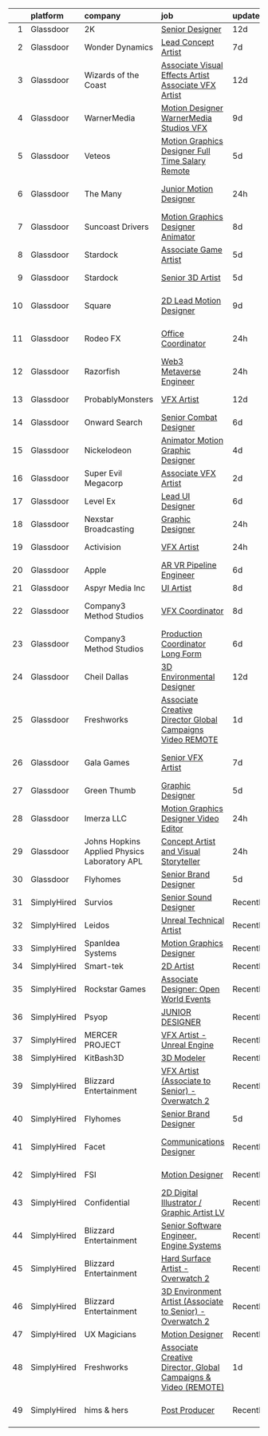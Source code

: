 

|    | platform    | company                                       | job                                                                                                                                                                                                                                                                                                                                                                                                                                                                                                                                                                                                                                                                                                                                                                                                                                                                                                                                                                                                                                                                                                                                                                                                                                                                                                                                                                      | update_time   | location           |
|---:|:------------|:----------------------------------------------|:-------------------------------------------------------------------------------------------------------------------------------------------------------------------------------------------------------------------------------------------------------------------------------------------------------------------------------------------------------------------------------------------------------------------------------------------------------------------------------------------------------------------------------------------------------------------------------------------------------------------------------------------------------------------------------------------------------------------------------------------------------------------------------------------------------------------------------------------------------------------------------------------------------------------------------------------------------------------------------------------------------------------------------------------------------------------------------------------------------------------------------------------------------------------------------------------------------------------------------------------------------------------------------------------------------------------------------------------------------------------------|:--------------|:-------------------|
|  1 | Glassdoor   | 2K                                            | [Senior Designer](https://www.glassdoor.com/partner/jobListing.htm?pos=130&ao=1136043&s=58&guid=00000181d775ff928e71e0ff28dcfd49&src=GD_JOB_AD&t=SR&vt=w&ea=1&cs=1_e7943194&cb=1657177243913&jobListingId=1007962391680&jrtk=3-0-1g7bnbvu5g2cg801-1g7bnbvuk209q000-997da2ebb8f2c82a-)                                                                                                                                                                                                                                                                                                                                                                                                                                                                                                                                                                                                                                                                                                                                                                                                                                                                                                                                                                                                                                                                                    | 12d           | Austin, TX         |
|  2 | Glassdoor   | Wonder Dynamics                               | [Lead Concept Artist](https://www.glassdoor.com/partner/jobListing.htm?pos=117&ao=1136043&s=58&guid=00000181d775ff928e71e0ff28dcfd49&src=GD_JOB_AD&t=SR&vt=w&ea=1&cs=1_ce7fe580&cb=1657177243912&jobListingId=1007971597156&jrtk=3-0-1g7bnbvu5g2cg801-1g7bnbvuk209q000-29e5f0f4bf44200e-)                                                                                                                                                                                                                                                                                                                                                                                                                                                                                                                                                                                                                                                                                                                                                                                                                                                                                                                                                                                                                                                                                | 7d            | Remote             |
|  3 | Glassdoor   | Wizards of the Coast                          | [Associate Visual Effects Artist   Associate VFX Artist](https://www.glassdoor.com/partner/jobListing.htm?pos=125&ao=1136043&s=58&guid=00000181d775ff928e71e0ff28dcfd49&src=GD_JOB_AD&t=SR&vt=w&ea=1&cs=1_9661ebc2&cb=1657177243913&jobListingId=1007961505800&jrtk=3-0-1g7bnbvu5g2cg801-1g7bnbvuk209q000-40b4fe3b46a0262c-)                                                                                                                                                                                                                                                                                                                                                                                                                                                                                                                                                                                                                                                                                                                                                                                                                                                                                                                                                                                                                                             | 12d           | Renton, WA         |
|  4 | Glassdoor   | WarnerMedia                                   | [Motion Designer  WarnerMedia Studios VFX](https://www.glassdoor.com/partner/jobListing.htm?pos=107&ao=1136043&s=58&guid=00000181d775ff928e71e0ff28dcfd49&src=GD_JOB_AD&t=SR&vt=w&cs=1_9aa5a259&cb=1657177243909&jobListingId=1007967373118&jrtk=3-0-1g7bnbvu5g2cg801-1g7bnbvuk209q000-f7a3df707d5b067f-)                                                                                                                                                                                                                                                                                                                                                                                                                                                                                                                                                                                                                                                                                                                                                                                                                                                                                                                                                                                                                                                                | 9d            | Atlanta, GA        |
|  5 | Glassdoor   | Veteos                                        | [Motion Graphics Designer  Full Time  Salary  Remote ](https://www.glassdoor.com/partner/jobListing.htm?pos=119&ao=1136043&s=58&guid=00000181d775ff928e71e0ff28dcfd49&src=GD_JOB_AD&t=SR&vt=w&ea=1&cs=1_5f2c1d05&cb=1657177243912&jobListingId=1007978151719&jrtk=3-0-1g7bnbvu5g2cg801-1g7bnbvuk209q000-e0056f8ede578fc3-)                                                                                                                                                                                                                                                                                                                                                                                                                                                                                                                                                                                                                                                                                                                                                                                                                                                                                                                                                                                                                                               | 5d            | Denver, CO         |
|  6 | Glassdoor   | The Many                                      | [Junior Motion Designer](https://www.glassdoor.com/partner/jobListing.htm?pos=106&ao=1136043&s=58&guid=00000181d775ff928e71e0ff28dcfd49&src=GD_JOB_AD&t=SR&vt=w&cs=1_cc6629f3&cb=1657177243909&jobListingId=1007988372593&jrtk=3-0-1g7bnbvu5g2cg801-1g7bnbvuk209q000-5516b2d00f8e4e8a-)                                                                                                                                                                                                                                                                                                                                                                                                                                                                                                                                                                                                                                                                                                                                                                                                                                                                                                                                                                                                                                                                                  | 24h           | Los Angeles, CA    |
|  7 | Glassdoor   | Suncoast Drivers                              | [Motion Graphics Designer   Animator](https://www.glassdoor.com/partner/jobListing.htm?pos=109&ao=1136043&s=58&guid=00000181d775ff928e71e0ff28dcfd49&src=GD_JOB_AD&t=SR&vt=w&ea=1&cs=1_fee57d6c&cb=1657177243909&jobListingId=1007969831950&jrtk=3-0-1g7bnbvu5g2cg801-1g7bnbvuk209q000-1b83693b1783fc8e-)                                                                                                                                                                                                                                                                                                                                                                                                                                                                                                                                                                                                                                                                                                                                                                                                                                                                                                                                                                                                                                                                | 8d            | Tampa, FL          |
|  8 | Glassdoor   | Stardock                                      | [Associate Game Artist](https://www.glassdoor.com/partner/jobListing.htm?pos=115&ao=1136043&s=58&guid=00000181d775ff928e71e0ff28dcfd49&src=GD_JOB_AD&t=SR&vt=w&ea=1&cs=1_a607b94b&cb=1657177243912&jobListingId=1007978321333&jrtk=3-0-1g7bnbvu5g2cg801-1g7bnbvuk209q000-7f25c73feaabf33d-)                                                                                                                                                                                                                                                                                                                                                                                                                                                                                                                                                                                                                                                                                                                                                                                                                                                                                                                                                                                                                                                                              | 5d            | Plymouth, MI       |
|  9 | Glassdoor   | Stardock                                      | [Senior 3D Artist](https://www.glassdoor.com/partner/jobListing.htm?pos=128&ao=1136043&s=58&guid=00000181d775ff928e71e0ff28dcfd49&src=GD_JOB_AD&t=SR&vt=w&ea=1&cs=1_886deaa4&cb=1657177243913&jobListingId=1007978321339&jrtk=3-0-1g7bnbvu5g2cg801-1g7bnbvuk209q000-e713b3a21f6e6942-)                                                                                                                                                                                                                                                                                                                                                                                                                                                                                                                                                                                                                                                                                                                                                                                                                                                                                                                                                                                                                                                                                   | 5d            | Plymouth, MI       |
| 10 | Glassdoor   | Square                                        | [2D Lead Motion Designer](https://www.glassdoor.com/partner/jobListing.htm?pos=111&ao=1136043&s=58&guid=00000181d775ff928e71e0ff28dcfd49&src=GD_JOB_AD&t=SR&vt=w&cs=1_8fbfc92f&cb=1657177243911&jobListingId=1007967691058&jrtk=3-0-1g7bnbvu5g2cg801-1g7bnbvuk209q000-5701a8ccb851bf07-)                                                                                                                                                                                                                                                                                                                                                                                                                                                                                                                                                                                                                                                                                                                                                                                                                                                                                                                                                                                                                                                                                 | 9d            | Los Angeles, CA    |
| 11 | Glassdoor   | Rodeo FX                                      | [Office Coordinator](https://www.glassdoor.com/partner/jobListing.htm?pos=127&ao=1136043&s=58&guid=00000181d775ff928e71e0ff28dcfd49&src=GD_JOB_AD&t=SR&vt=w&cs=1_d4f9ad91&cb=1657177243913&jobListingId=1007988971088&jrtk=3-0-1g7bnbvu5g2cg801-1g7bnbvuk209q000-a140d920125e5679-)                                                                                                                                                                                                                                                                                                                                                                                                                                                                                                                                                                                                                                                                                                                                                                                                                                                                                                                                                                                                                                                                                      | 24h           | Los Angeles, CA    |
| 12 | Glassdoor   | Razorfish                                     | [Web3 Metaverse Engineer](https://www.glassdoor.com/partner/jobListing.htm?pos=124&ao=1136043&s=58&guid=00000181d775ff928e71e0ff28dcfd49&src=GD_JOB_AD&t=SR&vt=w&cs=1_23e7eb55&cb=1657177243913&jobListingId=1007988975702&jrtk=3-0-1g7bnbvu5g2cg801-1g7bnbvuk209q000-17270b81cebf40d2-)                                                                                                                                                                                                                                                                                                                                                                                                                                                                                                                                                                                                                                                                                                                                                                                                                                                                                                                                                                                                                                                                                 | 24h           | New York, NY       |
| 13 | Glassdoor   | ProbablyMonsters                              | [VFX Artist](https://www.glassdoor.com/partner/jobListing.htm?pos=116&ao=1136043&s=58&guid=00000181d775ff928e71e0ff28dcfd49&src=GD_JOB_AD&t=SR&vt=w&cs=1_166b860b&cb=1657177243912&jobListingId=1007962507472&jrtk=3-0-1g7bnbvu5g2cg801-1g7bnbvuk209q000-d0d1143189ef12b8-)                                                                                                                                                                                                                                                                                                                                                                                                                                                                                                                                                                                                                                                                                                                                                                                                                                                                                                                                                                                                                                                                                              | 12d           | Bellevue, WA       |
| 14 | Glassdoor   | Onward Search                                 | [Senior Combat Designer](https://www.glassdoor.com/partner/jobListing.htm?pos=102&ao=1110586&s=58&guid=00000181d775ff928e71e0ff28dcfd49&src=GD_JOB_AD&t=SR&vt=w&cs=1_7ed73a68&cb=1657177243909&jobListingId=1007972439471&cpc=F41FEAB56D215062&jrtk=3-0-1g7bnbvu5g2cg801-1g7bnbvuk209q000-8cbed070fbd80a28--6NYlbfkN0B7YoEZZ2QAGDyEGGmBPAUWSHc1Mt3sMCn9FehKcWA3w1hdwjpEweHGJ9uPpOtWDZpvXRNrbhHrEP5JJ_q2M0aP47yi_2bf_wYILmKa40s0tHYqJyQTQi9rHGBw67q81jRpZsJpKWhkFe1wf-0scMFTKQNL0Rx8pbC9FKE0JtoGjydwDCmMobwn0lmjJtHF2LeECV6n-1k8s560kokmWwDZXiqTYwTVlCyZtJwczpJm5CGo9Ca6Vxnh7ihWnFs2XPYq2QNkvvUYaPfqyyoOmY-yl8ZceeBW3pJgl2kF4Bl-7j5q2ym4TTR3kA7F668QHaV2zR_9hbnuljRi9SkD3d6XNsz6hxW5f70YTs3j8d_cqC6CBGY78Zzap_CMkOrEiornvEpqBZ7j8ivkZo9CvbdFWYF8ZLsJ7uzBK_aquwdQieiHYP1KoEVeooUtueWLW-2VaW23Ud36HIpiL8-kfC6QF5R8mEDnEN7pWJGaBVznXHGa4omnJRw2LuuYusfz7yVaaV85lw90Ekk_cPX8m5G-KOTr041nVNOZpindH6bqzhu9YUZLPG9On3r-jFIt0Lj0T1m3JiwaN1xvO_RRnUQ2-q9JCzgYKZjWT2T0TdBpEusaM05zcygfNYb0ucerJLltKVjn_I9MKsFC8mEfvU7aCTs3Js0MXCsEcj6QxAFaAgDQJm10jdLibTgJ2eRwrQDvbcLWUfCJ13PubRZjIHGv28Ih2dmSIa3Y7B74i5WhXHQXADa83VCcQwVkfSCXPTHiSNpxmsrk0BlV486wCSZ2SjwcWx70DCqV1Xl-4t2_EFfFRWYNrmRp6Zo2WPJUcm4G8T9l4QwUaHaylmKRyAYU6TOkkXWjqE6oCOYnAzgVFCfxP-aSwM4JBtrbHbuS0ytpiRK1E3BJmCQLQl6nB8AChfTCQaAYp_jkcOaXCewv74sxlX0m2jrSf0NHKzBj9CiBEHbpzhd8P8tidL7lKySBIOHIzZgl-yySEitDktnP1A%3D%3D) | 6d            | Waltham, MA        |
| 15 | Glassdoor   | Nickelodeon                                   | [Animator Motion Graphic Designer](https://www.glassdoor.com/partner/jobListing.htm?pos=103&ao=1136043&s=58&guid=00000181d775ff928e71e0ff28dcfd49&src=GD_JOB_AD&t=SR&vt=w&cs=1_9c3698c7&cb=1657177243909&jobListingId=1007978806056&jrtk=3-0-1g7bnbvu5g2cg801-1g7bnbvuk209q000-fa68167173d08f3f-)                                                                                                                                                                                                                                                                                                                                                                                                                                                                                                                                                                                                                                                                                                                                                                                                                                                                                                                                                                                                                                                                        | 4d            | New York, NY       |
| 16 | Glassdoor   | Super Evil Megacorp                           | [Associate VFX Artist](https://www.glassdoor.com/partner/jobListing.htm?pos=114&ao=1136043&s=58&guid=00000181d775ff928e71e0ff28dcfd49&src=GD_JOB_AD&t=SR&vt=w&cs=1_11837556&cb=1657177243911&jobListingId=1007982602575&jrtk=3-0-1g7bnbvu5g2cg801-1g7bnbvuk209q000-5801e144a67c1d22-)                                                                                                                                                                                                                                                                                                                                                                                                                                                                                                                                                                                                                                                                                                                                                                                                                                                                                                                                                                                                                                                                                    | 2d            | San Mateo, CA      |
| 17 | Glassdoor   | Level Ex                                      | [Lead UI Designer](https://www.glassdoor.com/partner/jobListing.htm?pos=118&ao=1136043&s=58&guid=00000181d775ff928e71e0ff28dcfd49&src=GD_JOB_AD&t=SR&vt=w&ea=1&cs=1_f570409d&cb=1657177243912&jobListingId=1007974527599&jrtk=3-0-1g7bnbvu5g2cg801-1g7bnbvuk209q000-10d90f9c8ca6b8d7-)                                                                                                                                                                                                                                                                                                                                                                                                                                                                                                                                                                                                                                                                                                                                                                                                                                                                                                                                                                                                                                                                                   | 6d            | Chicago, IL        |
| 18 | Glassdoor   | Nexstar Broadcasting                          | [Graphic Designer](https://www.glassdoor.com/partner/jobListing.htm?pos=129&ao=1136043&s=58&guid=00000181d775ff928e71e0ff28dcfd49&src=GD_JOB_AD&t=SR&vt=w&cs=1_762351aa&cb=1657177243913&jobListingId=1007987890049&jrtk=3-0-1g7bnbvu5g2cg801-1g7bnbvuk209q000-645467b4d0a36a75-)                                                                                                                                                                                                                                                                                                                                                                                                                                                                                                                                                                                                                                                                                                                                                                                                                                                                                                                                                                                                                                                                                        | 24h           | Charlotte, NC      |
| 19 | Glassdoor   | Activision                                    | [VFX Artist](https://www.glassdoor.com/partner/jobListing.htm?pos=110&ao=1136043&s=58&guid=00000181d775ff928e71e0ff28dcfd49&src=GD_JOB_AD&t=SR&vt=w&cs=1_54ffb58e&cb=1657177243910&jobListingId=1007988235800&jrtk=3-0-1g7bnbvu5g2cg801-1g7bnbvuk209q000-f8e423fe4b1b283e-)                                                                                                                                                                                                                                                                                                                                                                                                                                                                                                                                                                                                                                                                                                                                                                                                                                                                                                                                                                                                                                                                                              | 24h           | Middleton, WI      |
| 20 | Glassdoor   | Apple                                         | [AR VR Pipeline Engineer](https://www.glassdoor.com/partner/jobListing.htm?pos=101&ao=1110586&s=58&guid=00000181d775ff928e71e0ff28dcfd49&src=GD_JOB_AD&t=SR&vt=w&cs=1_28545e2a&cb=1657177243909&jobListingId=1007972446568&cpc=9908D8D4413DBB8A&jrtk=3-0-1g7bnbvu5g2cg801-1g7bnbvuk209q000-9903d7e89b77dc0a--6NYlbfkN0BvKrLyj5gPmtZO9T8euul8TCxuuKNOtzRJOomxnwSEodTz2Bc-sPZlt2Zgji_QUXEWVZWMiZmYmKSy3wQ7FLJvGu9aVboPlPi7AnS5PdGfOx_xPfqCeqZwb3sN5sK4BdZ5Hs6nZeMisIfxf0uAoycRp7fBD4S6dHicStEinkhGtiKRiDLz2__1Io4AMdh7xxpJWWk1At19zCVuDiwG9wKhOMKpgunbayzV-J9PZ-6hVk7vOuds7zTSGFlwMgCdpnPyzDWjH-HHWByRdWC_jvgCxjeZyeYTBMY0kNZ_jeaAdTO9d31OqrnnxNtAEGgakj5i3JBgY8dydElNQfgSP6huEM3peL8P3RCkE6EfOkaoIRUExbukI-DWpSzxHkrGuwjK6pgBmwra1rgNvKoL_l0ThDInSmX7VQpbg2owA6KaMN8N4wo3MqFdXTbT9p8ISA18y__Yq02EG-4cxfi9ffALGQ7u2_0mmJd_baEDrbmnvhZi43xP5JLZCguj27KgGMllsH5uNyyP1D_-k8SzDBtHyzBGHC1Gj_HaaDwEXIWBT-mPy5g7kKeHviwWokWCOGD-QRHrMweb8g3g0KXbbzoIh78JDsxwGHAw98LnQI7YXV0GuaJ4HVo3DAC8iiq2VMzyXbxek5xfmJ2YjVTouQoA6W5IH0MlxkmvLriwlotmKgJmbmh51U8XjFpqRqnR9pszsLalZ98qe63l5_oW_dkDdXe61_ZQen84-UdvNgpgjuTVwzNf9LoBmX76fzfh0OP_AGWplfdSjD9o89QrhDU1Hl3sARgjcQkc8OWVl-RGEIVonGr7cM_6inH7Q_g-MjrQ1RbqZW9N38raKHtNkjD5mfhjp8k2ja--6s5QV4HppSc3YyEJi-sb_gke1nr7xzU6wSauTqFmfLOnOceeGBNwIBBMC5zH10dCB1ql1Xs5Pzib9Qf77CdSROlMd1Kw4R-0YBMrUtK0BA%3D%3D)                                | 6d            | Cupertino, CA      |
| 21 | Glassdoor   | Aspyr Media  Inc                              | [UI Artist](https://www.glassdoor.com/partner/jobListing.htm?pos=121&ao=1136043&s=58&guid=00000181d775ff928e71e0ff28dcfd49&src=GD_JOB_AD&t=SR&vt=w&ea=1&cs=1_e75dca38&cb=1657177243912&jobListingId=1007968898051&jrtk=3-0-1g7bnbvu5g2cg801-1g7bnbvuk209q000-6f87abec2b5014a4-)                                                                                                                                                                                                                                                                                                                                                                                                                                                                                                                                                                                                                                                                                                                                                                                                                                                                                                                                                                                                                                                                                          | 8d            | Austin, TX         |
| 22 | Glassdoor   | Company3 Method Studios                       | [VFX Coordinator](https://www.glassdoor.com/partner/jobListing.htm?pos=113&ao=1136043&s=58&guid=00000181d775ff928e71e0ff28dcfd49&src=GD_JOB_AD&t=SR&vt=w&ea=1&cs=1_1b1b533f&cb=1657177243911&jobListingId=1007969923087&jrtk=3-0-1g7bnbvu5g2cg801-1g7bnbvuk209q000-b453323dd0a98030-)                                                                                                                                                                                                                                                                                                                                                                                                                                                                                                                                                                                                                                                                                                                                                                                                                                                                                                                                                                                                                                                                                    | 8d            | Santa Monica, CA   |
| 23 | Glassdoor   | Company3 Method Studios                       | [Production Coordinator  Long Form](https://www.glassdoor.com/partner/jobListing.htm?pos=122&ao=1136043&s=58&guid=00000181d775ff928e71e0ff28dcfd49&src=GD_JOB_AD&t=SR&vt=w&ea=1&cs=1_55495855&cb=1657177243913&jobListingId=1007974818624&jrtk=3-0-1g7bnbvu5g2cg801-1g7bnbvuk209q000-abe88168a225e80c-)                                                                                                                                                                                                                                                                                                                                                                                                                                                                                                                                                                                                                                                                                                                                                                                                                                                                                                                                                                                                                                                                  | 6d            | Hollywood, CA      |
| 24 | Glassdoor   | Cheil Dallas                                  | [3D Environmental Designer](https://www.glassdoor.com/partner/jobListing.htm?pos=105&ao=1136043&s=58&guid=00000181d775ff928e71e0ff28dcfd49&src=GD_JOB_AD&t=SR&vt=w&ea=1&cs=1_7bbd3bb8&cb=1657177243910&jobListingId=1007961419115&jrtk=3-0-1g7bnbvu5g2cg801-1g7bnbvuk209q000-c45e1ef4a9795797-)                                                                                                                                                                                                                                                                                                                                                                                                                                                                                                                                                                                                                                                                                                                                                                                                                                                                                                                                                                                                                                                                          | 12d           | Plano, TX          |
| 25 | Glassdoor   | Freshworks                                    | [Associate Creative Director  Global Campaigns   Video  REMOTE ](https://www.glassdoor.com/partner/jobListing.htm?pos=112&ao=1136043&s=58&guid=00000181d775ff928e71e0ff28dcfd49&src=GD_JOB_AD&t=SR&vt=w&ea=1&cs=1_35e4c03b&cb=1657177243911&jobListingId=1007986438175&jrtk=3-0-1g7bnbvu5g2cg801-1g7bnbvuk209q000-4d6ad1209c06e99f-)                                                                                                                                                                                                                                                                                                                                                                                                                                                                                                                                                                                                                                                                                                                                                                                                                                                                                                                                                                                                                                     | 1d            | San Mateo, CA      |
| 26 | Glassdoor   | Gala Games                                    | [Senior VFX Artist](https://www.glassdoor.com/partner/jobListing.htm?pos=126&ao=1136043&s=58&guid=00000181d775ff928e71e0ff28dcfd49&src=GD_JOB_AD&t=SR&vt=w&ea=1&cs=1_ad0ea39a&cb=1657177243913&jobListingId=1007971573581&jrtk=3-0-1g7bnbvu5g2cg801-1g7bnbvuk209q000-27b33e62d63e93f7-)                                                                                                                                                                                                                                                                                                                                                                                                                                                                                                                                                                                                                                                                                                                                                                                                                                                                                                                                                                                                                                                                                  | 7d            | San Francisco, CA  |
| 27 | Glassdoor   | Green Thumb                                   | [Graphic Designer](https://www.glassdoor.com/partner/jobListing.htm?pos=123&ao=1136043&s=58&guid=00000181d775ff928e71e0ff28dcfd49&src=GD_JOB_AD&t=SR&vt=w&ea=1&cs=1_37db0e7f&cb=1657177243913&jobListingId=1007977680510&jrtk=3-0-1g7bnbvu5g2cg801-1g7bnbvuk209q000-36e6c622b18725f3-)                                                                                                                                                                                                                                                                                                                                                                                                                                                                                                                                                                                                                                                                                                                                                                                                                                                                                                                                                                                                                                                                                   | 5d            | Chicago, IL        |
| 28 | Glassdoor   | Imerza  LLC                                   | [Motion Graphics Designer Video Editor](https://www.glassdoor.com/partner/jobListing.htm?pos=104&ao=1136043&s=58&guid=00000181d775ff928e71e0ff28dcfd49&src=GD_JOB_AD&t=SR&vt=w&ea=1&cs=1_6cfed71d&cb=1657177243909&jobListingId=1007987056661&jrtk=3-0-1g7bnbvu5g2cg801-1g7bnbvuk209q000-b89d3df5b07892d1-)                                                                                                                                                                                                                                                                                                                                                                                                                                                                                                                                                                                                                                                                                                                                                                                                                                                                                                                                                                                                                                                              | 24h           | Sarasota, FL       |
| 29 | Glassdoor   | Johns Hopkins Applied Physics Laboratory  APL | [Concept Artist and Visual Storyteller](https://www.glassdoor.com/partner/jobListing.htm?pos=120&ao=1136043&s=58&guid=00000181d775ff928e71e0ff28dcfd49&src=GD_JOB_AD&t=SR&vt=w&cs=1_5e4589f4&cb=1657177243912&jobListingId=1007988360642&jrtk=3-0-1g7bnbvu5g2cg801-1g7bnbvuk209q000-41bd83928905e028-)                                                                                                                                                                                                                                                                                                                                                                                                                                                                                                                                                                                                                                                                                                                                                                                                                                                                                                                                                                                                                                                                   | 24h           | Laurel, MD         |
| 30 | Glassdoor   | Flyhomes                                      | [Senior Brand Designer](https://www.glassdoor.com/partner/jobListing.htm?pos=108&ao=1136043&s=58&guid=00000181d775ff928e71e0ff28dcfd49&src=GD_JOB_AD&t=SR&vt=w&ea=1&cs=1_1cdb334a&cb=1657177243910&jobListingId=1007977512268&jrtk=3-0-1g7bnbvu5g2cg801-1g7bnbvuk209q000-8606909151e7c3fa-)                                                                                                                                                                                                                                                                                                                                                                                                                                                                                                                                                                                                                                                                                                                                                                                                                                                                                                                                                                                                                                                                              | 5d            | Seattle, WA        |
| 31 | SimplyHired | Survios                                       | [Senior Sound Designer](https://www.simplyhired.com/job/NxLskVbDEEyz5rnquKV8u-TjGXCUcoOZNYsPIwioZokaph1sHuJM7w?q=vfx+designer)                                                                                                                                                                                                                                                                                                                                                                                                                                                                                                                                                                                                                                                                                                                                                                                                                                                                                                                                                                                                                                                                                                                                                                                                                                           | Recently      | Marina del Rey, CA |
| 32 | SimplyHired | Leidos                                        | [Unreal Technical Artist](https://www.simplyhired.com/job/vUjM88WNHByq9hkXVcDGaHDWJBcJwdAHwcSIeARFGUwNOCFNjopeUg?q=vfx+designer)                                                                                                                                                                                                                                                                                                                                                                                                                                                                                                                                                                                                                                                                                                                                                                                                                                                                                                                                                                                                                                                                                                                                                                                                                                         | Recently      | Reston, VA         |
| 33 | SimplyHired | SpanIdea Systems                              | [Motion Graphics Designer](https://www.simplyhired.com/job/g5AcWWFp_SKSQ0U8ZHTRvzwCNQ0k1oE_mDSwF-VykjnoWNbvN9DW3A?q=vfx+designer)                                                                                                                                                                                                                                                                                                                                                                                                                                                                                                                                                                                                                                                                                                                                                                                                                                                                                                                                                                                                                                                                                                                                                                                                                                        | Recently      | Fremont, CA        |
| 34 | SimplyHired | Smart-tek                                     | [2D Artist](https://www.simplyhired.com/job/xuboe7C5Q0up7yi0Bm759-yG_-gPeJ_LlyZCFBjcCPJSWHMPUgDSSw?q=vfx+designer)                                                                                                                                                                                                                                                                                                                                                                                                                                                                                                                                                                                                                                                                                                                                                                                                                                                                                                                                                                                                                                                                                                                                                                                                                                                       | Recently      | Duluth, GA         |
| 35 | SimplyHired | Rockstar Games                                | [Associate Designer: Open World Events](https://www.simplyhired.com/job/vdV8vlT3gviLv2JCIKjxS72bf-KmVFeMRA0oYSRtEaTI4YyrugfY7Q?q=vfx+designer)                                                                                                                                                                                                                                                                                                                                                                                                                                                                                                                                                                                                                                                                                                                                                                                                                                                                                                                                                                                                                                                                                                                                                                                                                           | Recently      | Carlsbad, CA       |
| 36 | SimplyHired | Psyop                                         | [JUNIOR DESIGNER](https://www.simplyhired.com/job/zSJ2o2OxFVF9AqKa__B93UhQBlvvf_irwOF_5c0XrRg_GvznVO0-KQ?q=vfx+designer)                                                                                                                                                                                                                                                                                                                                                                                                                                                                                                                                                                                                                                                                                                                                                                                                                                                                                                                                                                                                                                                                                                                                                                                                                                                 | Recently      | New York, NY       |
| 37 | SimplyHired | MERCER PROJECT                                | [VFX Artist - Unreal Engine](https://www.simplyhired.com/job/2oePjLPnODm44ASH_jfmm99NvQfkSOC48xk2mIXNrjRpGVBiOBzF7Q?q=vfx+designer)                                                                                                                                                                                                                                                                                                                                                                                                                                                                                                                                                                                                                                                                                                                                                                                                                                                                                                                                                                                                                                                                                                                                                                                                                                      | Recently      | Remote             |
| 38 | SimplyHired | KitBash3D                                     | [3D Modeler](https://www.simplyhired.com/job/J1vV5-qf_C5x8YfKoESIGd-eUj6se-s1DxqdF4rxpYdvWsGzMz1rRw?q=vfx+designer)                                                                                                                                                                                                                                                                                                                                                                                                                                                                                                                                                                                                                                                                                                                                                                                                                                                                                                                                                                                                                                                                                                                                                                                                                                                      | Recently      | Remote             |
| 39 | SimplyHired | Blizzard Entertainment                        | [VFX Artist (Associate to Senior) - Overwatch 2](https://www.simplyhired.com/job/2d70J5UkkZ2YmvlvJfcaEqf0vVFEZwLt57euRMmQlk3Afx_2Q_gYzw?q=vfx+designer)                                                                                                                                                                                                                                                                                                                                                                                                                                                                                                                                                                                                                                                                                                                                                                                                                                                                                                                                                                                                                                                                                                                                                                                                                  | Recently      | Irvine, CA         |
| 40 | SimplyHired | Flyhomes                                      | [Senior Brand Designer](https://www.simplyhired.com/job/2_CCGqpeDkNwlvfsVNv8V1mRXtd9TVSoEwGqEDURMXjacUgmQRkCPw?q=vfx+designer)                                                                                                                                                                                                                                                                                                                                                                                                                                                                                                                                                                                                                                                                                                                                                                                                                                                                                                                                                                                                                                                                                                                                                                                                                                           | 5d            | Seattle, WA        |
| 41 | SimplyHired | Facet                                         | [Communications Designer](https://www.simplyhired.com/job/L_06yyt8zMe7k2_K7ClDrhxp_NCJ0puLYHHmqqJPI3nI6ln8BwY1Og?q=vfx+designer)                                                                                                                                                                                                                                                                                                                                                                                                                                                                                                                                                                                                                                                                                                                                                                                                                                                                                                                                                                                                                                                                                                                                                                                                                                         | Recently      | San Francisco, CA  |
| 42 | SimplyHired | FSI                                           | [Motion Designer](https://www.simplyhired.com/job/zz0Zt11fecr15vMV2_2T8iIBm-ucXStyrzX0KQajQTiUDQ_egIIoQw?q=vfx+designer)                                                                                                                                                                                                                                                                                                                                                                                                                                                                                                                                                                                                                                                                                                                                                                                                                                                                                                                                                                                                                                                                                                                                                                                                                                                 | Recently      | Newark, CA         |
| 43 | SimplyHired | Confidential                                  | [2D Digital Illustrator / Graphic Artist LV](https://www.simplyhired.com/job/WR2-4KNjxgXV1vg_h0Smu4P2a7_SLarIZBzP3ysarILfdTKegejX8w?q=vfx+designer)                                                                                                                                                                                                                                                                                                                                                                                                                                                                                                                                                                                                                                                                                                                                                                                                                                                                                                                                                                                                                                                                                                                                                                                                                      | Recently      | Las Vegas, NV      |
| 44 | SimplyHired | Blizzard Entertainment                        | [Senior Software Engineer, Engine Systems](https://www.simplyhired.com/job/tMmtCyDUxHf8JJJ5bCNONOHibfhTpYdY-nwQ76oeAkm7OrfyZhRqFg?q=vfx+designer)                                                                                                                                                                                                                                                                                                                                                                                                                                                                                                                                                                                                                                                                                                                                                                                                                                                                                                                                                                                                                                                                                                                                                                                                                        | Recently      | Irvine, CA         |
| 45 | SimplyHired | Blizzard Entertainment                        | [Hard Surface Artist - Overwatch 2](https://www.simplyhired.com/job/6UbuxcizWm0FGl0VWvCtYyHq-2-jjcWZ_YsxRvD4XaS9M8_zOx_FMA?q=vfx+designer)                                                                                                                                                                                                                                                                                                                                                                                                                                                                                                                                                                                                                                                                                                                                                                                                                                                                                                                                                                                                                                                                                                                                                                                                                               | Recently      | Irvine, CA         |
| 46 | SimplyHired | Blizzard Entertainment                        | [3D Environment Artist (Associate to Senior) - Overwatch 2](https://www.simplyhired.com/job/pw88DtF0EULjjFMy83MMr_Hg0HBZII6DCgYGL9C12joglMD-Z-Xwnw?q=vfx+designer)                                                                                                                                                                                                                                                                                                                                                                                                                                                                                                                                                                                                                                                                                                                                                                                                                                                                                                                                                                                                                                                                                                                                                                                                       | Recently      | Irvine, CA         |
| 47 | SimplyHired | UX Magicians                                  | [Motion Designer](https://www.simplyhired.com/job/QOP8DcI9WD3GktQ2RrIGO75PxLpKLJZt7zveomNp0bmNkqytawhlsQ?q=vfx+designer)                                                                                                                                                                                                                                                                                                                                                                                                                                                                                                                                                                                                                                                                                                                                                                                                                                                                                                                                                                                                                                                                                                                                                                                                                                                 | Recently      | Remote             |
| 48 | SimplyHired | Freshworks                                    | [Associate Creative Director, Global Campaigns & Video (REMOTE)](https://www.simplyhired.com/job/5ElCwH5SLy50PlDyWwa5h2ixj-Wp0aniY4EbLLyNC4fMnB1yq0hbpg?q=vfx+designer)                                                                                                                                                                                                                                                                                                                                                                                                                                                                                                                                                                                                                                                                                                                                                                                                                                                                                                                                                                                                                                                                                                                                                                                                  | 1d            | San Mateo, CA      |
| 49 | SimplyHired | hims & hers                                   | [Post Producer](https://www.simplyhired.com/job/M6oN3cIATDSC0AvkMrYFXvZrfGDfjDVWkYylP_BG-bQrHZSlnsbnFQ?q=vfx+designer)                                                                                                                                                                                                                                                                                                                                                                                                                                                                                                                                                                                                                                                                                                                                                                                                                                                                                                                                                                                                                                                                                                                                                                                                                                                   | Recently      | Los Angeles, CA    |